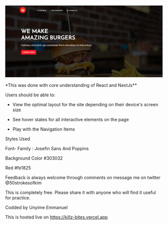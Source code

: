 ![Design preview for KillzBites](./public/desktop.png)

\*This was done with core understanding of React and NextJs\*\*

Users should be able to:

- View the optimal layout for the site depending on their device's screen size

- See hover states for all interactive elements on the page

- Play with the Navigation Items

Styles Used

Font- Family : Josefin Sans And Poppins

Background Color #303032

Red #fe1825

Feedback is always welcome through comments on message me on twitter @50strokesofkim

This is completely free. Please share it with anyone who will find it useful for practice.

Codded by Unyime Emmanuel

This is hosted live on https://killz-bites.vercel.app
